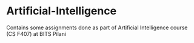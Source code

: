 # Artificial-Intelligence
Contains some assignments done as part of Artificial Intelligence course (CS F407) at BITS Pilani
